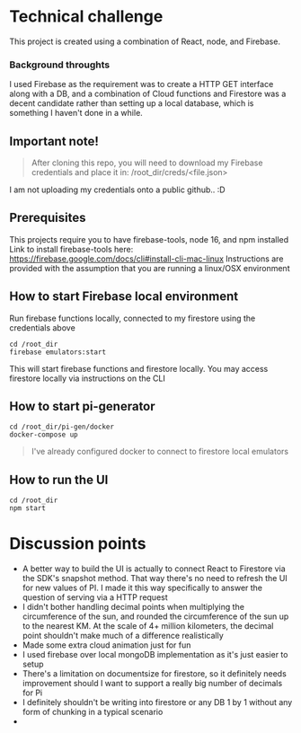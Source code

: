 # Technical challenge

This project is created using a combination of React, node, and Firebase.

### Background throughts

I used Firebase as the requirement was to create a HTTP GET interface along with a DB, and a combination of Cloud functions and Firestore was a decent candidate rather than setting up a local database, which is something I haven't done in a while.

## Important note!

> After cloning this repo, you will need to download my Firebase credentials and place it in:
> /root_dir/creds/<file.json>

I am not uploading my credentials onto a public github.. :D

## Prerequisites
This projects require you to have firebase-tools, node 16, and npm installed
Link to install firebase-tools here: https://firebase.google.com/docs/cli#install-cli-mac-linux
Instructions are provided with the assumption that you are running a linux/OSX environment


## How to start Firebase local environment
Run firebase functions locally, connected to my firestore using the credentials above
~~~
cd /root_dir
firebase emulators:start
~~~
This will start firebase functions and firestore locally. You may access firestore locally via instructions on the CLI


## How to start pi-generator
~~~
cd /root_dir/pi-gen/docker
docker-compose up 
~~~
> I've already configured docker to connect to firestore local emulators


## How to run the UI
~~~
cd /root_dir
npm start
~~~


# Discussion points
- A better way to build the UI is actually to connect React to Firestore via the SDK's snapshot method. That way there's no need to refresh the UI for new values of PI. I made it this way specifically to answer the question of serving via a HTTP request
- I didn't bother handling decimal points when multiplying the circumference of the sun, and rounded the circumference of the sun up to the nearest KM. At the scale of 4+ million kilometers, the decimal point shouldn't make much of a difference realistically
- Made some extra cloud animation just for fun
- I used firebase over local mongoDB implementation as it's just easier to setup
- There's a limitation on documentsize for firestore, so it definitely needs improvement should I want to support a really big number of decimals for Pi
- I definitely shouldn't be writing into firestore or any DB 1 by 1 without any form of chunking in a typical scenario
- 
